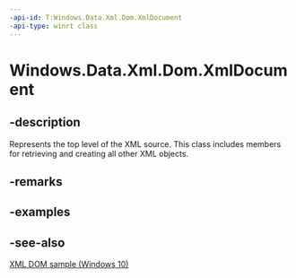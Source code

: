 ```yaml
---
-api-id: T:Windows.Data.Xml.Dom.XmlDocument
-api-type: winrt class
---
```


<!-- Class syntax.
public class XmlDocument : Windows.Data.Xml.Dom.IXmlDocument, Windows.Data.Xml.Dom.IXmlDocumentIO, Windows.Data.Xml.Dom.IXmlDocumentIO2, Windows.Data.Xml.Dom.IXmlNode, Windows.Data.Xml.Dom.IXmlNodeSelector, Windows.Data.Xml.Dom.IXmlNodeSerializer
-->

# Windows.Data.Xml.Dom.XmlDocument

## -description

Represents the top level of the XML source. This class includes members for retrieving and creating all other XML objects.

## -remarks

## -examples

## -see-also

[XML DOM sample (Windows 10)](https://github.com/Microsoft/Windows-universal-samples/tree/master/Samples/XmlDocument)
